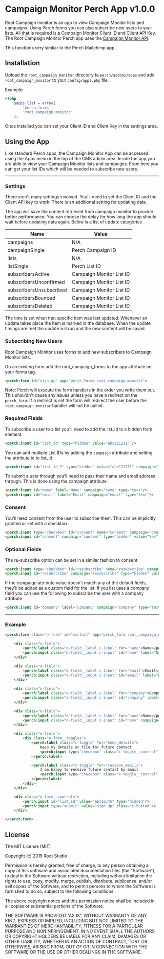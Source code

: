 # Campaign Monitor Perch App v1.0.0

Root Campaign monitor is an app to view Campaign Monitor lists and campaigns. Using Perch forms you can also subscribe new users to your lists. All that is required is a Campaign Monitor Client ID and Client API Key. The Root Campaign Monitor Perch app uses the [Campaign Monitor API](https://www.campaignmonitor.com/api/ "Campaign Monitor API Getting Started Guide").

This functions very similar to the Perch Mailchimp app.

## Installation

Upload the `root_campaign_monitor` directory to `perch/addons/apps` and add `root_campaign_monitor` to your `config/apps.php` file.

Example:
``` php
<?php
    $apps_list = array(
        'perch_forms',
        'root_campaign_monitor'
    );
```
Once installed you can set your Client ID and Client Key in the settings area.

## Using the App

Like standard Perch apps, the Campaign Monitor App can be accessed using the Apps menu in the top of the CMS admin area. Inside the app you are able to view your Campaign Monitor lists and campaigns. From here you can get your list IDs which will be needed to subscribe new users.

---

### Settings
There aren't many settings involved. You'll need to set the Client ID and the Client API key to work. There is an additional setting for updating data.

The app will save the content retrieved from campaign monitor to provide better performance. You can choose the delay for how long the app should wait before updating data again. Below is a list of update categories

|Name|Value|
|---|---|
|campaigns|N/A|
|campaignSingle|Perch Campaign ID|
|lists|N/A|
|listSingle|Perch List ID|
|subscribersActive|Campaign Monitor List ID|
|subscribersUnconfirmed|Campaign Monitor List ID|
|subscribersUnsubscribed|Campaign Monitor List ID|
|subscribersBounced|Campaign Monitor List ID|
|subscribersDeleted|Campaign Monitor List ID

The time is set when that specific item was last updated. Whenever an update takes place the item is marked in the database. When the update timings are met the update will run and the new content will be saved.

### Subscribing New Users
Root Campaign Monitor uses forms to add new subscribers to Campaign Monitor lists.

On an existing form add the root_campaign_forms to the app attribute on your forms tag.

```HTML
<perch:form id="sign_up" app="perch_forms root_campaign_monitor">
```

Note: Perch will execute the form handlers in the order you write them out. This shouldn't cause any issues unless you have a redirect on the `perch_form`. If a redirect is set the form will redirect the user before the `root_campaign_monitor` handler will not be called.

### Required Fields
To subscribe a user to a list you'll need to add the list_id to a hidden form element.

``` HTML
<perch:input id="list_id" type="hidden" value="abc121231" />
```

You can add multiple List IDs by adding the `campaign` attribute and setting the attribute id to list_id.

``` HTML
<perch:input id="list_id_2" type="hidden" value="abc121231" campaign="list_id" />
```

To submit a user through you'll need to pass their name and email address through. This is done using the campaign attribute.

``` HTML
<perch:input id="name" label="Name" campaign="name" type="text"/>
<perch:input id="email" label="Email" campaign="email" type="text"/>
```

### Consent

You'll need consent from the user to subscribe them. This can be implicitly granted or set with a checkbox.
``` HTML
<perch:input type="checkbox" id="consent" name="Consent" campaign="consent" label="Consent" value="Yes"/>
<perch:input id="consent" campaign="consent" type="hidden" value="Yes" />
```

### Optional Fields

The re-subscribe option can be set in a similar fashion to consent.
``` HTML
<perch:input type="checkbox" id="resubscribe" name="resubscribe" campaign="resubscribe" label="Resubscribe" value="Yes"/>
<perch:input id="resubscribe" campaign="resubscribe" type="hidden" value="Yes" />
```

If the campaign attribute value doesn't match any of the default fields, they'll be added as a custom field for the list. If you list uses a company field you can use the following to subscribe the user with a company attribute

``` HTML
<perch:input id="company" label="Company" campaign="company" type="text"/>
```

---

### Example

``` HTML
<perch:form class="o-form" id="contact" app="perch_form root_campaign_monitor">

    <div class="o-field">
        <perch:label class="o-field__label c-label" for="name">Name</perch:label>
        <perch:input class="o-field__input c-input" id="name" label="Name" campaign="name" type="text"/>
    </div>

    <div class="o-field">
        <perch:label class="o-field__label c-label" for="email">Email</perch:label>
        <perch:input class="o-field__input c-input" id="email" label="Email" campaign="email" type="text"/>
    </div>

    <div class="o-field">
        <perch:label class="o-field__label c-label" for="company">Company</perch:label>
        <perch:input class="o-field__input c-input" id="company" label="Company" campaign="company" type="text"/>
    </div>

    <div class="o-field">
        <perch:label class="o-field__label c-label" for="name">Name</perch:label>
        <perch:input class="o-field__input c-input" id="name" campaign="name" type="textarea"/>
    </div>

    <div class="o-field">
        <div class="o-form__toggles">
            <perch:label class="c-toggle" for="keep_details">
                Keep my details on file for future contact
                <perch:input type="checkbox" class="c-toggle__control" id="keep_details" name="keep_details" campaign="resubscribe" label="Keep details on file" value="Yes"/>
            </perch:label>

            <perch:label class="c-toggle" for="receive_emails">
                I am happy to receive future contact by email
                <perch:input type="checkbox" class="c-toggle__control" id="receive_emails" name="receive_emails" campaign="consent" label="Receive future emails" value="Yes"/>
            </perch:label>
        </div>
    </div>

    <div class="o-form__controls">
        <perch:input id="list_id" value="abc12345" type="hidden"/>
        <perch:input type="submit" value="Sign Up" class="c-button"/>
    </div>

</perch:form>
```

## License

The MIT License (MIT)

Copyright (c) 2019 Root Studio

Permission is hereby granted, free of charge, to any person obtaining a copy
of this software and associated documentation files (the "Software"), to deal
in the Software without restriction, including without limitation the rights
to use, copy, modify, merge, publish, distribute, sublicense, and/or sell
copies of the Software, and to permit persons to whom the Software is
furnished to do so, subject to the following conditions:

The above copyright notice and this permission notice shall be included in all
copies or substantial portions of the Software.

THE SOFTWARE IS PROVIDED "AS IS", WITHOUT WARRANTY OF ANY KIND, EXPRESS OR
IMPLIED, INCLUDING BUT NOT LIMITED TO THE WARRANTIES OF MERCHANTABILITY,
FITNESS FOR A PARTICULAR PURPOSE AND NONINFRINGEMENT. IN NO EVENT SHALL THE
AUTHORS OR COPYRIGHT HOLDERS BE LIABLE FOR ANY CLAIM, DAMAGES OR OTHER
LIABILITY, WHETHER IN AN ACTION OF CONTRACT, TORT OR OTHERWISE, ARISING FROM,
OUT OF OR IN CONNECTION WITH THE SOFTWARE OR THE USE OR OTHER DEALINGS IN THE
SOFTWARE.
